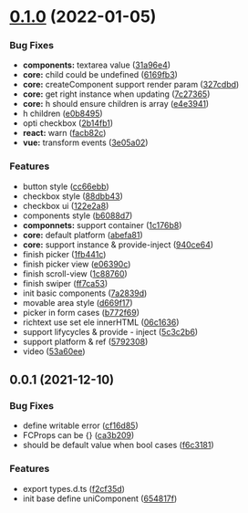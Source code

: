 # [0.1.0](https://github.com/dolymood/uni-component/compare/v0.0.1...v0.1.0) (2022-01-05)


### Bug Fixes

* **components:** textarea value ([31a96e4](https://github.com/dolymood/uni-component/commit/31a96e425dfd2dd1bb22eb8ee9bc0e88890adaa5))
* **core:** child could be undefined ([6169fb3](https://github.com/dolymood/uni-component/commit/6169fb324884ffc2e9b76a35b26c595298511f48))
* **core:** createComponent support render param ([327cdbd](https://github.com/dolymood/uni-component/commit/327cdbdb859bdfafacf6c93df5ad457456b70736))
* **core:** get right instance when updating ([7c27365](https://github.com/dolymood/uni-component/commit/7c27365de9068e36519ba0ac0e7b2244e86bbd5a))
* **core:** h should ensure children is array ([e4e3941](https://github.com/dolymood/uni-component/commit/e4e3941576205276324ec4922e0aa1a6507cf54d))
* h children ([e0b8495](https://github.com/dolymood/uni-component/commit/e0b849555900ef5b5619eda430d1ca83087cc63e))
* opti checkbox ([2b14fb1](https://github.com/dolymood/uni-component/commit/2b14fb1e5af11293580b84fba371d2adc70c66eb))
* **react:** warn ([facb82c](https://github.com/dolymood/uni-component/commit/facb82cbb69cdc1b8097b0a8e8b01799d0079cad))
* **vue:** transform events ([3e05a02](https://github.com/dolymood/uni-component/commit/3e05a0296f7cd353a77d30662e5e7893bb1babd3))


### Features

* button style ([cc66ebb](https://github.com/dolymood/uni-component/commit/cc66ebb513d68e37632496977b442d00dece6e39))
* checkbox style ([88dbb43](https://github.com/dolymood/uni-component/commit/88dbb43617814ef096b9bfb9004ccba9a24d8636))
* checkbox ui ([122e2a8](https://github.com/dolymood/uni-component/commit/122e2a8ca4f818da6597b3665c4fa2f70f868230))
* components style ([b6088d7](https://github.com/dolymood/uni-component/commit/b6088d76ef4af3204718f5bede7b142965be4eb0))
* **componnets:** support container ([1c176b8](https://github.com/dolymood/uni-component/commit/1c176b85f529ca071f42dc3d9bbf94acfe0c3051))
* **core:** default platform ([abefa81](https://github.com/dolymood/uni-component/commit/abefa812a6ce699d70bdaed1375708ecf7654d0f))
* **core:** support instance & provide-inject ([940ce64](https://github.com/dolymood/uni-component/commit/940ce64adadced52a1aada555b2e8a3cddbd4cc1))
* finish picker ([1fb441c](https://github.com/dolymood/uni-component/commit/1fb441c46e0a6f59740642ab5159b258560da9a4))
* finish picker view ([e06390c](https://github.com/dolymood/uni-component/commit/e06390c17f63e7224dd4083e57e703df14cf09e8))
* finish scroll-view ([1c88760](https://github.com/dolymood/uni-component/commit/1c887602af6fd248776783d323252cce0f2c71bc))
* finish swiper ([ff7ca53](https://github.com/dolymood/uni-component/commit/ff7ca53ff04ed418bf9b32cf73c23a7f9b495464))
* init basic components ([7a2839d](https://github.com/dolymood/uni-component/commit/7a2839d87c78279f7b109b209bed84d973cdb218))
* movable area style ([d669f17](https://github.com/dolymood/uni-component/commit/d669f17737e1a39935a6e659fadd724a04e312df))
* picker in form cases ([b772f69](https://github.com/dolymood/uni-component/commit/b772f69c2ea7c7ca7f8364e5acd4e451adc8106c))
* richtext use set ele innerHTML ([06c1636](https://github.com/dolymood/uni-component/commit/06c1636c096e48134c2fff1dce09545ccd0fb769))
* support lifycycles & provide - inject ([5c3c2b6](https://github.com/dolymood/uni-component/commit/5c3c2b65ad0dbdab21e7d8b102cae50abb02aa9b))
* support platform & ref ([5792308](https://github.com/dolymood/uni-component/commit/57923085a5c37beeb886543519d2764621253dc2))
* video ([53a60ee](https://github.com/dolymood/uni-component/commit/53a60ee7fa486ddcc95bd8ba54777aec837bde69))



## 0.0.1 (2021-12-10)

### Bug Fixes

* define writable error ([cf16d85](https://github.com/dolymood/uni-component/commit/cf16d85ca4862ef01b87e1436a63d7fddad8e290))
* FCProps can be {} ([ca3b209](https://github.com/dolymood/uni-component/commit/ca3b2091d545d9c0c11b9c0fd33ad9dcbba03733))
* should be default value when bool cases ([f6c3181](https://github.com/dolymood/uni-component/commit/f6c31817e198f188a18478e7c8592c4e55757ab4))


### Features

* export types.d.ts ([f2cf35d](https://github.com/dolymood/uni-component/commit/f2cf35d40d1463567318bcaa66938b44b5119747))
* init base define uniComponent ([654817f](https://github.com/dolymood/uni-component/commit/654817fd9e2f89dbe817416d5e66ee979d57999f))
